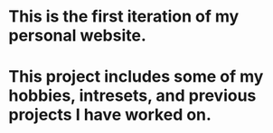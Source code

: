 # This is the first iteration of my personal website.
# This project includes some of my hobbies, intresets, and previous projects I have worked on.
